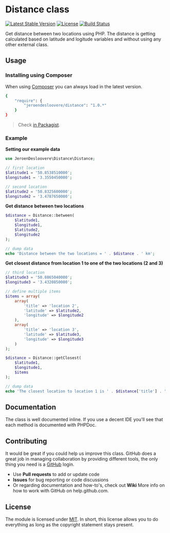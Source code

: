 # Distance class
[![Latest Stable Version](http://img.shields.io/packagist/v/jeroendesloovere/distance.svg)](https://packagist.org/packages/jeroendesloovere/distance)
[![License](http://img.shields.io/badge/license-MIT-lightgrey.svg)](https://github.com/jeroendesloovere/distance/blob/master/LICENSE)
[![Build Status](http://img.shields.io/travis/jeroendesloovere/distance.svg)](https://travis-ci.org/jeroendesloovere/distance)

Get distance between two locations using PHP. The distance is getting calculated based on latitude and logitude variables and without using any other external class.

## Usage

### Installing using Composer

When using [Composer](https://getcomposer.org) you can always load in the latest version.

```bash
{
    "require": {
        "jeroendesloovere/distance": "1.0.*"
    }
}
```
> Check [in Packagist](https://packagist.org/packages/jeroendesloovere/distance).

### Example

**Setting our example data**

```php
use JeroenDesloovere\Distance\Distance;

// first location
$latitude1 = '50.8538510000';
$longitude1 = '3.3550450000';

// second location
$latitude2 = '50.8325600000';
$longitude2 = '3.4787650000';
```

**Get distance between two locations**

```php
$distance = Distance::between(
    $latitude1,
    $longitude1,
    $latitude2,
    $longitude2
);

// dump data
echo 'Distance between the two locations = ' . $distance . ' km';
```

**Get closest distance from location 1 to one of the two locations (2 and 3)**
```php
// third location
$latitude3 = '50.8865040000';
$longitude3 = '3.4320850000';

// define multiple items
$items = array(
    array(
        'title' => 'location 2',
        'latitude' => $latitude2,
        'longitude' => $longitude2
    ),
    array(
        'title' => 'location 3',
        'latitude' => $latitude3,
        'longitude' => $longitude3
    )
);

$distance = Distance::getClosest(
    $latitude1,
    $longitude1,
    $items
);

// dump data
echo 'The closest location to location 1 is ' . $distance['title'] . ' and the distance between them is ' . $distance['distance'] . ' km';
```

## Documentation

The class is well documented inline. If you use a decent IDE you'll see that each method is documented with PHPDoc.

## Contributing

It would be great if you could help us improve this class. GitHub does a great job in managing collaboration by providing different tools, the only thing you need is a [GitHub](http://github.com) login.

* Use **Pull requests** to add or update code
* **Issues** for bug reporting or code discussions
* Or regarding documentation and how-to's, check out **Wiki**
More info on how to work with GitHub on help.github.com.

## License

The module is licensed under [MIT](./LICENSE.md). In short, this license allows you to do everything as long as the copyright statement stays present.